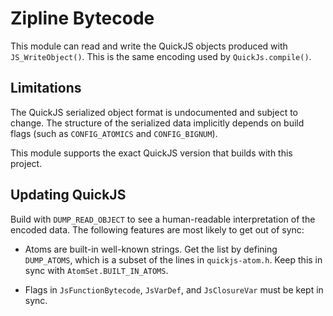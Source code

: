 Zipline Bytecode
================

This module can read and write the QuickJS objects produced with `JS_WriteObject()`. This is the
same encoding used by `QuickJs.compile()`.


Limitations
-----------

The QuickJS serialized object format is undocumented and subject to change. The structure of the
serialized data implicitly depends on build flags (such as `CONFIG_ATOMICS` and `CONFIG_BIGNUM`).

This module supports the exact QuickJS version that builds with this project.


Updating QuickJS
----------------

Build with `DUMP_READ_OBJECT` to see a human-readable interpretation of the encoded data. The
following features are most likely to get out of sync:

 * Atoms are built-in well-known strings. Get the list by defining `DUMP_ATOMS`, which is a subset
   of the lines in `quickjs-atom.h`. Keep this in sync with `AtomSet.BUILT_IN_ATOMS`.

 * Flags in `JsFunctionBytecode`, `JsVarDef`, and `JsClosureVar` must be kept in sync.
